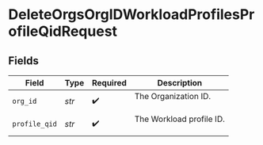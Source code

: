# DeleteOrgsOrgIDWorkloadProfilesProfileQidRequest


## Fields

| Field                      | Type                       | Required                   | Description                |
| -------------------------- | -------------------------- | -------------------------- | -------------------------- |
| `org_id`                   | *str*                      | :heavy_check_mark:         | The Organization ID.<br/><br/> |
| `profile_qid`              | *str*                      | :heavy_check_mark:         | The Workload profile ID.<br/><br/> |
